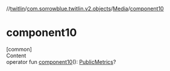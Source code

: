 //[twitlin](../../index.md)/[com.sorrowblue.twitlin.v2.objects](../index.md)/[Media](index.md)/[component10](component10.md)



# component10  
[common]  
Content  
operator fun [component10](component10.md)(): [PublicMetrics](../-public-metrics/index.md)?  



